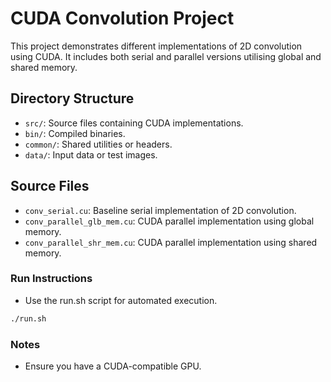 # CUDA Convolution Project

This project demonstrates different implementations of 2D convolution using CUDA. It includes both serial and parallel versions utilising global and shared memory.

## Directory Structure

- `src/`: Source files containing CUDA implementations.
- `bin/`: Compiled binaries.
- `common/`: Shared utilities or headers.
- `data/`: Input data or test images.

## Source Files

- `conv_serial.cu`: Baseline serial implementation of 2D convolution.
- `conv_parallel_glb_mem.cu`: CUDA parallel implementation using global memory.
- `conv_parallel_shr_mem.cu`: CUDA parallel implementation using shared memory.

### Run Instructions
- Use the run.sh script for automated execution.
```bash
./run.sh
```

### Notes
- Ensure you have a CUDA-compatible GPU.